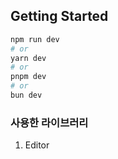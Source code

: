 ## Getting Started

```bash
npm run dev
# or
yarn dev
# or
pnpm dev
# or
bun dev
```

### 사용한 라이브러리

1. Editor
